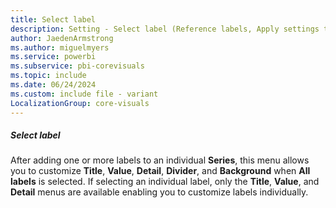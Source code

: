```yaml
---
title: Select label
description: Setting - Select label (Reference labels, Apply settings to, Select label)
author: JaedenArmstrong
ms.author: miguelmyers
ms.service: powerbi
ms.subservice: pbi-corevisuals
ms.topic: include
ms.date: 06/24/2024
ms.custom: include file - variant
LocalizationGroup: core-visuals
---
```

##### Select label

After adding one or more labels to an individual **Series**, this menu allows you to customize **Title**, **Value**, **Detail**, **Divider**, and **Background** when **All labels** is selected. If selecting an individual label, only the **Title**, **Value**, and **Detail** menus are available enabling you to customize labels individually.
